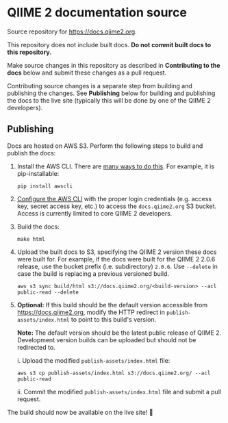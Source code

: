 # QIIME 2 documentation source
Source repository for https://docs.qiime2.org.

This repository does not include built docs. **Do not commit built docs to this repository.**

Make source changes in this repository as described in **Contributing to the docs** below and submit these changes as a pull request.

Contributing source changes is a separate step from building and publishing the changes. See **Publishing** below for building and publishing the docs to the live site (typically this will be done by one of the QIIME 2 developers).

## Publishing

Docs are hosted on AWS S3. Perform the following steps to build and publish the docs:

1. Install the AWS CLI. There are [many ways to do this](http://docs.aws.amazon.com/cli/latest/userguide/installing.html). For example, it is pip-installable:

   ```shell
   pip install awscli
   ```

2. [Configure the AWS CLI](http://docs.aws.amazon.com/cli/latest/userguide/cli-chap-getting-started.html) with the proper login credentials (e.g. access key, secret access key, etc.) to access the ``docs.qiime2.org`` S3 bucket. Access is currently limited to core QIIME 2 developers.

3. Build the docs:

   ```shell
   make html
   ```

4. Upload the built docs to S3, specifying the QIIME 2 version these docs were built for. For example, if the docs were built for the QIIME 2 2.0.6 release, use the bucket prefix (i.e. subdirectory) `2.0.6`. Use ``--delete`` in case the build is replacing a previous versioned build.

   ```shell
   aws s3 sync build/html s3://docs.qiime2.org/<build-version> --acl public-read --delete
   ```

5. **Optional:** If this build should be the default version accessible from https://docs.qiime2.org, modify the HTTP redirect in ``publish-assets/index.html`` to point to this build's version.

   **Note:** The default version should be the latest public release of QIIME 2. Development version builds can be uploaded but should not be redirected to.

   i. Upload the modified ``publish-assets/index.html`` file:

   ```shell
   aws s3 cp publish-assets/index.html s3://docs.qiime2.org/ --acl public-read
   ```

   ii. Commit the modified ``publish-assets/index.html`` file and submit a pull request.

The build should now be available on the live site! :beers:
